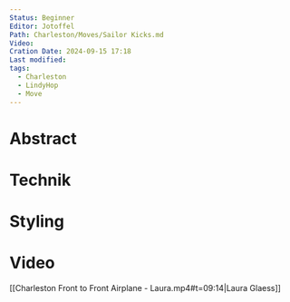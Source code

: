 ```yaml
---
Status: Beginner
Editor: Jotoffel
Path: Charleston/Moves/Sailor Kicks.md
Video: 
Cration Date: 2024-09-15 17:18
Last modified: 
tags:
  - Charleston
  - LindyHop
  - Move
---
```

# Abstract

# Technik

# Styling

# Video
[[Charleston Front to Front Airplane - Laura.mp4#t=09:14|Laura Glaess]]
 
